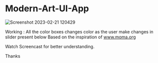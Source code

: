 # Modern-Art-UI-App

![Screenshot 2023-02-21 120429](https://user-images.githubusercontent.com/61007323/220265946-8bd65687-95a2-4025-9688-179e0cc0d83d.jpg)
 
 Working :
 All the color boxes changes color as the user make changes in slider present below 
 Based on the inspiration of www.moma.org
 
 Watch Screencast for better understanding.
 
 Thanks
